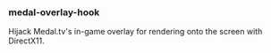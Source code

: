 ### medal-overlay-hook
Hijack Medal.tv's in-game overlay for rendering onto the screen with DirectX11.
